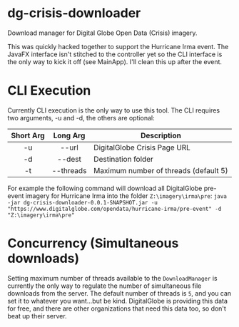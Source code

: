 # dg-crisis-downloader
Download manager for Digital Globe Open Data (Crisis) imagery.

This was quickly hacked together to support the Hurricane Irma event.  The 
JavaFX interface isn't stitched to the controller yet so the CLI interface 
is the only way to kick it off (see MainApp).  I'll clean this up after the 
event.

# CLI Execution
Currently CLI execution is the only way to use this tool.  The CLI requires 
two arguments, -u and -d, the others are optional:

| Short Arg | Long Arg |       Description                         |
|:---------:|:--------:|-------------------------------------------|               
| -u        |  --url   | DigitalGlobe Crisis Page URL              |
| -d        |  --dest  | Destination folder                        |
| -t        |--threads | Maximum number of threads (default 5)     |

For example the following command will download all DigitalGlobe pre-event 
imagery for Hurricane Irma into the folder `Z:\imagery\irma\pre`:
`java -jar dg-crisis-downloader-0.0.1-SNAPSHOT.jar -u "https://www.digitalglobe.com/opendata/hurricane-irma/pre-event" -d "Z:\imagery\irma\pre"`

# Concurrency (Simultaneous downloads)
Setting maximum number of threads available to the `DownloadManager` is 
currently the only way to regulate the number of simultaneous file downloads 
from the server.  The default number of threads is `5`, and you can set it to 
whatever you want...but be kind.  DigitalGlobe is providing this data for free, 
and there are other organizations that need this data too, so don't beat 
up their server.
